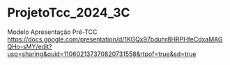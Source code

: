 # ProjetoTcc_2024_3C
Modelo Apresentação Pré-TCC
https://docs.google.com/presentation/d/1KGQx97bduhr8HRPHfeCdxaMAGQHo-sMY/edit?usp=sharing&ouid=110602137370820731558&rtpof=true&sd=true

